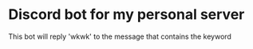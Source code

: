 # Discord bot for my personal server

This bot will reply 'wkwk' to the message that contains the keyword
